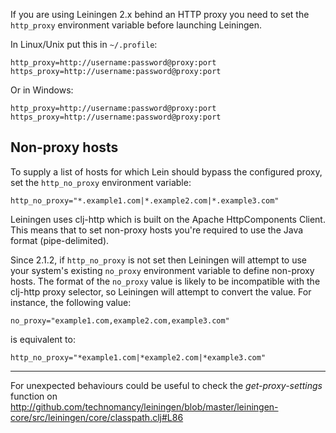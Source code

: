 If you are using Leiningen 2.x behind an HTTP proxy you need to set
the `http_proxy` environment variable before launching Leiningen.

In Linux/Unix put this in `~/.profile`:

    http_proxy=http://username:password@proxy:port
    https_proxy=http://username:password@proxy:port

Or in Windows:

    http_proxy=http://username:password@proxy:port
    https_proxy=http://username:password@proxy:port

## Non-proxy hosts

To supply a list of hosts for which Lein should bypass the configured proxy, set the `http_no_proxy` environment variable:

    http_no_proxy="*.example1.com|*.example2.com|*.example3.com"

Leiningen uses clj-http which is built on the Apache HttpComponents Client. This means that to set non-proxy hosts you're required to use the Java format (pipe-delimited).

Since 2.1.2, if `http_no_proxy` is not set then Leiningen will attempt to use your system's existing `no_proxy` environment variable to define non-proxy hosts. The format of the `no_proxy` value is likely to be incompatible with the clj-http proxy selector, so Leiningen will attempt to convert the value. For instance, the following value:

    no_proxy="example1.com,example2.com,example3.com"

is equivalent to:

    http_no_proxy="*example1.com|*example2.com|*example3.com"

***

For unexpected behaviours could be useful to check the
_get-proxy-settings_ function on
http://github.com/technomancy/leiningen/blob/master/leiningen-core/src/leiningen/core/classpath.clj#L86